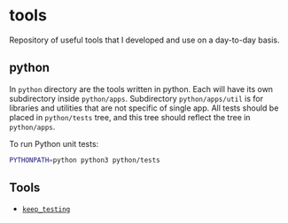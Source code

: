 # tools

Repository of useful tools that I developed and use on a day-to-day basis.

## python

In `python` directory are the tools written in python. Each will have its own subdirectory inside
`python/apps`. Subdirectory `python/apps/util` is for libraries and utilities that are not specific
of single app. All tests should be placed in `python/tests` tree, and this tree should reflect the
tree in `python/apps`.

To run Python unit tests:

```bash
PYTHONPATH=python python3 python/tests
```

## Tools

* [`keep_testing`](python/apps/keep_testing/README.md)
